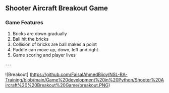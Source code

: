 <h2>Shooter Aircraft Breakout Game </h2>
<h3>Game Features</h3>
<ol>
<li>Bricks are down gradually</li>
<li>Ball hit the bricks</li>
<li>Collision of bricks are ball makes a point</li>
<li>Paddle can move up, down, left and right</li>
<li>Game scoring and player lives</li>
</ol>
---

![Breakout] (https://github.com/FaisalAhmedBijoy/NSL-RA-Training/blob/main/Game%20development%20in%20Python/Shooter%20Aircraft%20%20Breakout%20Game/breakout.PNG)
